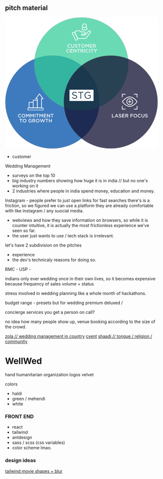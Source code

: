 ## pitch material

![](mission-circle-synonyms.png)  

- customer



Wedding Management
- surveys on the top 10
- big industry numbers showing how huge it is in india // but no one's working on it
- 2 industries where people in india spend money, education and money.

Instagram - people prefer to just open links for fast searches
there's is a friction, so we figured we can use a platform they are already comfortable with like instagram / any suocial media.



- webviews and how they save information on browsers, so while it is counter intuitive, it is actually the most frictionless experience we've seen so far.
- the user just wants to use / tech stack is irrelevant.



let's have 2 subdivision on the pitches
- experience
- the dev's technicaly reasons for doing so.


BMC - 
USP - 


indians only ever wedding once in their own lives, so it becomes expensive because frequency of sales volume + status

stress involved in wedding planning like a whole month of hackathons.

budget range - presets but for wedding
premium deluxed / 

concierge services
you get a person on call?

no idea how many people show up, venue booking according to the size of the crowd.


[zola // wedding management in country](https://www.zola.com/)
[cvent](https://www.cvent.com/in)
[shaadi // tongue / religion / community](https://www.shaadi.com/)

# WellWed

hand humanitarian organization logos
velvet


colors
- haldi
- green / mehendi
- white



### FRONT END
- react
- tailwind
- antdesign
- sass / scss (css variables)
- color scheme lmao.



### design ideas
[tailwind movie shapes + blur](https://www.youtube.com/watch?v=Tmkr2kKUEgU)
